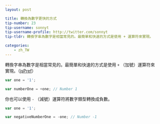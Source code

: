 ```yaml
---
layout: post

title: 轉換為數字更快的方式
tip-number: 23
tip-username: sonnyt
tip-username-profile: http://twitter.com/sonnyt
tip-tldr: 轉換字串為數字是相當常見的。最簡單和快速的方式是使用 + 運算符來實現。

categories:
    - zh_TW
---
```


轉換字串為數字是相當常見的。最簡單和快速的方式是使用 `+` （加號）運算符來實現。（[jsPref](https://jsperf.com/number-vs-parseint-vs-plus/29)）

```javascript
var one = '1';

var numberOne = +one; // Number 1
```

你也可以使用 `-` （減號）運算符將數字類型轉換成負數。

```javascript
var one = '1';

var negativeNumberOne = -one; // Number -1
```

